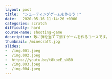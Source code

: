 ```yaml
---
layout: post
title:  "シューティングゲームを作ろう！"
date:   2020-05-16 11:14:26 +0900
categories: scratch
difficulty: hard
course-name: shooting-game
description: 敵に弾を当てて消すゲームを作るコースです。
thumbnail: /minecraft.jpg
slides:
-  /img.001.jpeg
-  /img.002.jpeg
-  https://youtu.be/t8kpeE_sNB0
-  /img.003.jpeg
-  /img.004.jpeg
---
```

